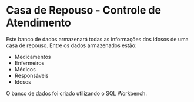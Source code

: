 # Casa de Repouso - Controle de Atendimento

Este banco de dados armazenará todas as informações dos idosos de uma casa de repouso. Entre os dados armazenados estão:

- Medicamentos
- Enfermeiros
- Médicos
- Responsáveis
- Idosos

O banco de dados foi criado utilizando o SQL Workbench.
